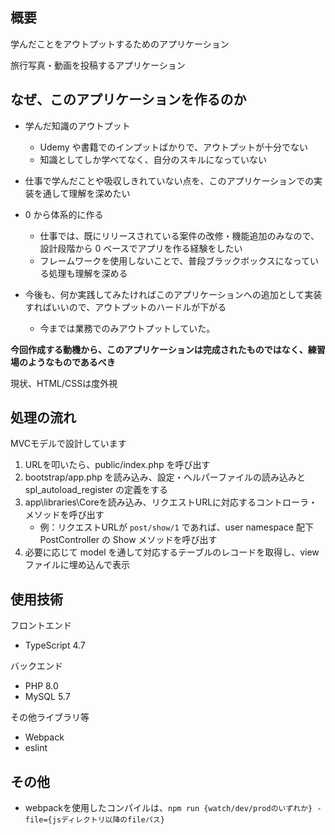 ## 概要

学んだことをアウトプットするためのアプリケーション

旅行写真・動画を投稿するアプリケーション

## なぜ、このアプリケーションを作るのか

- 学んだ知識のアウトプット

    - Udemy や書籍でのインプットばかりで、アウトプットが十分でない
    - 知識としてしか学べてなく、自分のスキルになっていない

- 仕事で学んだことや吸収しきれていない点を、このアプリケーションでの実装を通して理解を深めたい

- 0 から体系的に作る

    - 仕事では、既にリリースされている案件の改修・機能追加のみなので、設計段階から 0 ベースでアプリを作る経験をしたい
    - フレームワークを使用しないことで、普段ブラックボックスになっている処理も理解を深める

- 今後も、何か実践してみたければこのアプリケーションへの追加として実装すればいいので、アウトプットのハードルが下がる
    - 今までは業務でのみアウトプットしていた。

**今回作成する動機から、このアプリケーションは完成されたものではなく、練習場のようなものであるべき**

現状、HTML/CSSは度外視

## 処理の流れ

MVCモデルで設計しています

1. URLを叩いたら、public/index.php を呼び出す
2. bootstrap/app.php を読み込み、設定・ヘルパーファイルの読み込みと spl_autoload_register の定義をする
3. app\libraries\Coreを読み込み、リクエストURLに対応するコントローラ・メソッドを呼び出す
    - 例：リクエストURLが `post/show/1` であれば、user namespace 配下 PostController の Show メソッドを呼び出す
4. 必要に応じて model を通して対応するテーブルのレコードを取得し、view ファイルに埋め込んで表示

## 使用技術

フロントエンド
- TypeScript 4.7

バックエンド
- PHP 8.0
- MySQL 5.7

その他ライブラリ等
- Webpack
- eslint

## その他
- webpackを使用したコンパイルは、`npm run {watch/dev/prodのいずれか} -file={jsディレクトリ以降のfileパス}`